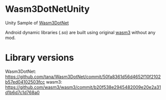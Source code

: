 # Wasm3DotNetUnity
Unity Sample of [Wasm3DotNet](https://github.com/tana/Wasm3DotNet)

Android dynamic libraries (.so) are built using original [wasm3](https://github.com/wasm3/wasm3) without any mod.

# Library versions

Wasm3DotNet: https://github.com/tana/Wasm3DotNet/commit/50fa8361d56d4652f10f2102b57ed04102503fcc
wasm3: https://github.com/wasm3/wasm3/commit/b20f538e2945482009e20e2a31d1b6d7c1d768a0
